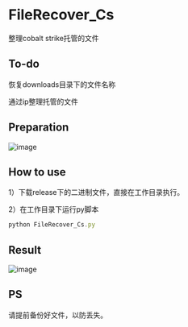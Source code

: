 # FileRecover_Cs

整理cobalt strike托管的文件

## To-do

恢复downloads目录下的文件名称

通过ip整理托管的文件

## Preparation

![image](https://github.com/1K0ng/FileRecover_Cs/assets/156843472/689896dd-fa7b-435c-84fa-1acf3ba4d4cd)

## How to use

1）下载release下的二进制文件，直接在工作目录执行。

2）在工作目录下运行py脚本

```jsx
python FileRecover_Cs.py
```

## Result
![image](https://github.com/1K0ng/FileRecover_Cs/assets/156843472/7378a099-6027-4cff-a81c-4a7b5faabf52)

## PS

请提前备份好文件，以防丢失。
